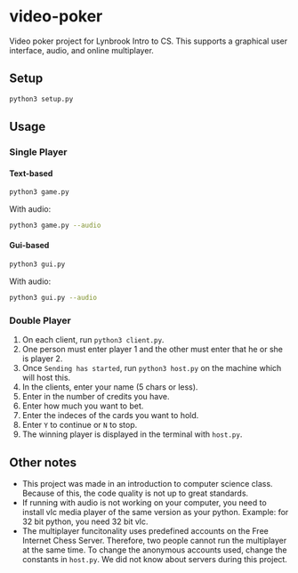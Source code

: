 # video-poker

Video poker project for Lynbrook Intro to CS. This supports a graphical user interface, audio, and online multiplayer.

## Setup

```bash
python3 setup.py
```

## Usage

### Single Player

#### Text-based

```bash
python3 game.py
```

With audio:

```bash
python3 game.py --audio
```

#### Gui-based

```bash
python3 gui.py
```

With audio:

```bash
python3 gui.py --audio
```

### Double Player

1. On each client, run ``python3 client.py``.
2. One person must enter player 1 and the other must enter that he or she is player 2.
3. Once ``Sending has started``, run ``python3 host.py`` on the machine which will host this.
4. In the clients, enter your name (5 chars or less).
5. Enter in the number of credits you have.
6. Enter how much you want to bet.
7. Enter the indeces of the cards you want to hold.
8. Enter ``Y`` to continue or ``N`` to stop.
9. The winning player is displayed in the terminal with ``host.py``.

## Other notes

* This project was made in an introduction to computer science class. Because of this, the code quality is not up to great standards.
* If running with audio is not working on your computer, you need to install vlc media player of the same version as your python. Example: for 32 bit python, you need 32 bit vlc.
* The multiplayer funcitonality uses predefined accounts on the Free Internet Chess Server. Therefore, two people cannot run the multiplayer at the same time. To change the anonymous accounts used, change the constants in ``host.py``. We did not know about servers during this project.
